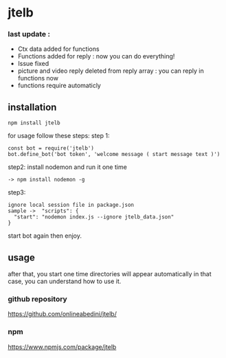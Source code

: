 # jtelb

### last update : 
 - Ctx data added for functions
 - Functions added for reply : now you can do everything!
 - Issue fixed
 - picture and video reply deleted from reply array : you can reply in functions now
 - functions require automaticly

## installation
```
npm install jtelb
```

for usage follow these steps:
step 1: 
```
const bot = require('jtelb')
bot.define_bot('bot token', 'welcome message ( start message text )')
```

step2:
install nodemon and run it one time
```
-> npm install nodemon -g
```

step3:
```
ignore local session file in package.json
sample ->  "scripts": {
  "start": "nodemon index.js --ignore jtelb_data.json"
}
```
start bot again then enjoy.




## usage

after that, you start one time directories will appear automatically
in that case, you can understand how to use it.


### github repository
https://github.com/onlineabedini/jtelb/

### npm
https://www.npmjs.com/package/jtelb
